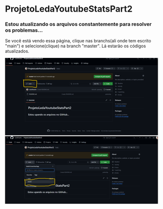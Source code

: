 # ProjetoLedaYoutubeStatsPart2

<h3>Estou atualizando os arquivos constantemente para resolver os problemas...</h3>
<p>Se você está vendo essa página, clique nas branchs(ali onde tem escrito "main") e selecione(clique) na branch "master". Lá estarão os códigos atualizados.</p>
<img src="AssetsProjetoLeda2\PassoMain1.png">
<img src="AssetsProjetoLeda2\PassoMain2.png">
